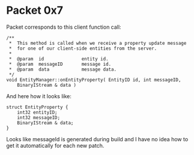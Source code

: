 # Packet 0x7

Packet corresponds to this client function call:

```
/**
 *	This method is called when we receive a property update message
 *	for one of our client-side entities from the server.
 *
 *	@param	id				entity id.
 *	@param	messageID		message id.
 *	@param	data			message data.
 */
void EntityManager::onEntityProperty( EntityID id, int messageID,
	BinaryIStream & data )
```

And here how it looks like:

```
struct EntityProperty {
    int32 entityID;
    int32 messageID;
    BinaryIStream & data;
}
```

Looks like messageId is generated during build and I have no idea how to get it automatically for each new patch.
